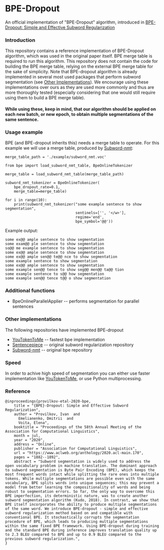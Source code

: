 # BPE-Dropout
An official implementation of "BPE-Dropout" algorithm, introduced in [BPE-Dropout: Simple and Effective Subword Regularization](https://www.aclweb.org/anthology/2020.acl-main.170/)

### Introduction
This repository contains a reference implementation of BPE-Dropout algorithm, which was used in the original paper itself. BPE merge table is required to run this algorithm. This repository does not contain the code for building the BPE merge table, relying on the external BPE merge table for the sake of simplicity. Note that BPE-dropout algorithm is already implemented in several most used packages that perform subword segmentation (see [Other Implementations](#other-implementations)). We encourage using these implementations over ours as they are used more commonly and thus are more thoroughly tested (especially considering that one would still require using them to build a BPE merge table). 

#### While using these, keep in mind, that our algorithm should be applied on each new batch, or new epoch, to obtain multiple segmentations of the same sentence.

### Usage example

BPE (and BPE-dropout inherits this) needs a merge table to operate. 
For this example we will use a merge table, produced by 
 [Subword-nmt](https://github.com/rsennrich/subword-nmt):

```
merge_table_path = './example/subword_nmt.voc'

from bpe import load_subword_nmt_table, BpeOnlineTokenizer

merge_table = load_subword_nmt_table(merge_table_path)

subword_nmt_tokenizer = BpeOnlineTokenizer(
    bpe_dropout_rate=0.1, 
    merge_table=merge_table)

for i in range(10):
    print(subword_nmt_tokenizer("some example sentence to show segmentation", 
                                sentinels=['', '</w>'],
                                regime='end',
                                bpe_symbol='@@'))
```

Example output:

```
some ex@@ ample sentence to show segmentation
some exam@@ ple sentence to show segmentation
so@@ me example sentence to show segmentation
some ex@@ ample sentence to show segmentation
some ex@@ ample sen@@ te@@ nce to show segmentation
some example sentence to show segmentation
some ex@@ ample sentence to show segmentation
some example sen@@ tence to show seg@@ men@@ ta@@ tion
some example sentence to s@@ how segmentation
some example sen@@ tence t@@ o show segmentation
```


### Additional functions

* BpeOnlineParallelApplier -- performs segmentation for parallel sentences

### Other implementations
The following repositories have implemented BPE-dropout
* [YouTokenToMe](https://github.com/VKCOM/YouTokenToMe) -- fastest bpe implementation
* [Sentencepiece](https://github.com/google/sentencepiece) -- original subword regularization repository
* [Subword-nmt](https://github.com/rsennrich/subword-nmt) -- original bpe repository

### Speed

In order to achive high speed of segmentation you can either use faster implementation like [YouTokenToMe](https://github.com/VKCOM/YouTokenToMe), or use Python multiprocessing.

### Reference

```
@inproceedings{provilkov-etal-2020-bpe,
    title = "{BPE}-Dropout: Simple and Effective Subword Regularization",
    author = "Provilkov, Ivan  and
      Emelianenko, Dmitrii  and
      Voita, Elena",
    booktitle = "Proceedings of the 58th Annual Meeting of the Association for Computational Linguistics",
    month = jul,
    year = "2020",
    address = "Online",
    publisher = "Association for Computational Linguistics",
    url = "https://www.aclweb.org/anthology/2020.acl-main.170",
    pages = "1882--1892",
    abstract = "Subword segmentation is widely used to address the open vocabulary problem in machine translation. The dominant approach to subword segmentation is Byte Pair Encoding (BPE), which keeps the most frequent words intact while splitting the rare ones into multiple tokens. While multiple segmentations are possible even with the same vocabulary, BPE splits words into unique sequences; this may prevent a model from better learning the compositionality of words and being robust to segmentation errors. So far, the only way to overcome this BPE imperfection, its deterministic nature, was to create another subword segmentation algorithm (Kudo, 2018). In contrast, we show that BPE itself incorporates the ability to produce multiple segmentations of the same word. We introduce BPE-dropout - simple and effective subword regularization method based on and compatible with conventional BPE. It stochastically corrupts the segmentation procedure of BPE, which leads to producing multiple segmentations within the same fixed BPE framework. Using BPE-dropout during training and the standard BPE during inference improves translation quality up to 2.3 BLEU compared to BPE and up to 0.9 BLEU compared to the previous subword regularization.",
}
```
